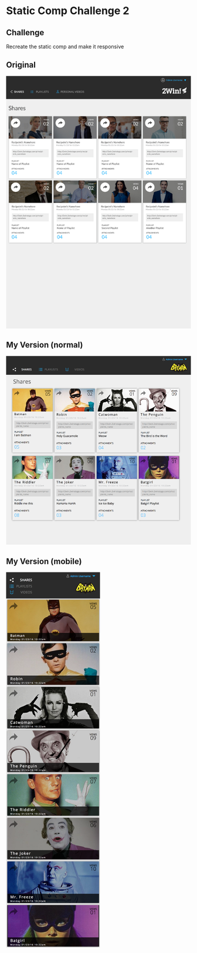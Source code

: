 # Static Comp Challenge 2
## Challenge
Recreate the static comp and make it responsive
## Original
![Original Comp](screenshots/original-version.jpg)

## My Version (normal)
![My Version Comp](screenshots/my-version-normal.png)

## My Version (mobile)
![My Version Mobile Comp](screenshots/my-version-mobile.png)
